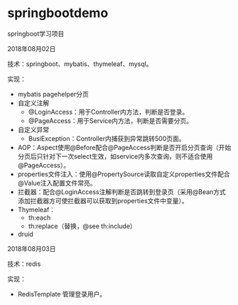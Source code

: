 # springbootdemo
springboot学习项目

2018年08月02日

技术：springboot、mybatis、thymeleaf、mysql。

实现：

* mybatis pagehelper分页
* 自定义注解
  * @LoginAccess：用于Controller内方法，判断是否登录。
  * @PageAccess：用于Service内方法，判断是否需要分页。
* 自定义异常
  * BusiException：Controller内捕获到异常跳转500页面。
* AOP：Aspect使用@Before配合@PageAccess判断是否开启分页查询（开始分页后只针对下一次select生效，如service内多次查询，则不适合使用@PageAccess）。
* properties文件注入：使用@PropertySource读取自定义properties文件配合@Value注入配置文件常亮。
* 拦截器：配合@LoginAccess注解判断是否跳转到登录页（采用@Bean方式添加拦截器方可使拦截器可以获取到properties文件中变量）。
* Thymeleaf：
  * th:each
  * th:replace（替换，@see th:include）
* druid


2018年08月03日

技术：redis

实现：
* RedisTemplate 管理登录用户。
